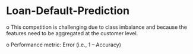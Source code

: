 # Loan-Default-Prediction

o	This competition is challenging due to class imbalance and because the features need to be aggregated at the customer level.

o	Performance metric: Error (i.e., 1 – Accuracy)
